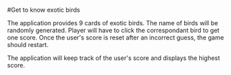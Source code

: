 #Get to know exotic birds

The application provides 9 cards of exotic birds. The name of birds will be randomly generated. Player will have to click the correspondant bird to get one score. Once the user's score is reset after an incorrect guess, the game should restart.


 The application will keep track of the user's score and displays the highest score.


